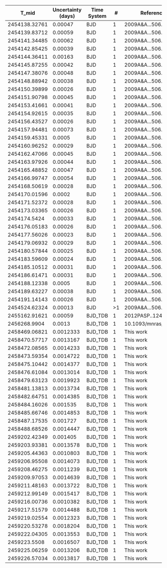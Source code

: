 |T_mid        |Uncertainty (days)|Time System|#  |Reference           |
|-------------|------------------|-----------|---|--------------------|
|2454138.32761|0.00047           |BJD        |1  |2009A&A...506..369B |
|2454139.83712|0.00059           |BJD        |1  |2009A&A...506..369B |
|2454141.34485|0.00062           |BJD        |1  |2009A&A...506..369B |
|2454142.85425|0.00039           |BJD        |1  |2009A&A...506..369B |
|2454144.36411|0.00163           |BJD        |1  |2009A&A...506..369B |
|2454145.87255|0.00042           |BJD        |1  |2009A&A...506..369B |
|2454147.38076|0.00048           |BJD        |1  |2009A&A...506..369B |
|2454148.88942|0.00038           |BJD        |1  |2009A&A...506..369B |
|2454150.39899|0.00026           |BJD        |1  |2009A&A...506..369B |
|2454151.90798|0.00045           |BJD        |1  |2009A&A...506..369B |
|2454153.41661|0.00041           |BJD        |1  |2009A&A...506..369B |
|2454154.92615|0.00035           |BJD        |1  |2009A&A...506..369B |
|2454156.43527|0.00026           |BJD        |1  |2009A&A...506..369B |
|2454157.94481|0.00073           |BJD        |1  |2009A&A...506..369B |
|2454159.45331|0.0005            |BJD        |1  |2009A&A...506..369B |
|2454160.96252|0.00029           |BJD        |1  |2009A&A...506..369B |
|2454162.47066|0.00045           |BJD        |1  |2009A&A...506..369B |
|2454163.97926|0.00044           |BJD        |1  |2009A&A...506..369B |
|2454165.48852|0.00047           |BJD        |1  |2009A&A...506..369B |
|2454166.99747|0.00054           |BJD        |1  |2009A&A...506..369B |
|2454168.50619|0.00028           |BJD        |1  |2009A&A...506..369B |
|2454170.01596|0.0002            |BJD        |1  |2009A&A...506..369B |
|2454171.52372|0.00028           |BJD        |1  |2009A&A...506..369B |
|2454173.03365|0.00026           |BJD        |1  |2009A&A...506..369B |
|2454174.5424 |0.00033           |BJD        |1  |2009A&A...506..369B |
|2454176.05183|0.00026           |BJD        |1  |2009A&A...506..369B |
|2454177.56026|0.00023           |BJD        |1  |2009A&A...506..369B |
|2454179.06932|0.00029           |BJD        |1  |2009A&A...506..369B |
|2454180.57844|0.00025           |BJD        |1  |2009A&A...506..369B |
|2454183.59609|0.00024           |BJD        |1  |2009A&A...506..369B |
|2454185.10512|0.00031           |BJD        |1  |2009A&A...506..369B |
|2454186.61471|0.00031           |BJD        |1  |2009A&A...506..369B |
|2454188.12338|0.0005            |BJD        |1  |2009A&A...506..369B |
|2454189.63227|0.00038           |BJD        |1  |2009A&A...506..369B |
|2454191.14143|0.00026           |BJD        |1  |2009A&A...506..369B |
|2454524.62324|0.00013           |BJD        |>1 |2009A&A...506..359G |
|2455162.91621|0.00059           |BJD_TDB    |1  |2012PASP..124..212S |
|2456268.9904 |0.0013            |BJD_TDB    |1  |10.1093/mnras/stw574|
|2458469.06821|0.0012333         |BJD_TDB    |1  |This work           |
|2458470.57717|0.0013167         |BJD_TDB    |1  |This work           |
|2458472.08565|0.0014233         |BJD_TDB    |1  |This work           |
|2458473.59354|0.0014722         |BJD_TDB    |1  |This work           |
|2458475.10442|0.0014377         |BJD_TDB    |1  |This work           |
|2458476.61084|0.0013014         |BJD_TDB    |1  |This work           |
|2458479.63123|0.0019923         |BJD_TDB    |1  |This work           |
|2458481.13813|0.0013734         |BJD_TDB    |1  |This work           |
|2458482.64751|0.0014385         |BJD_TDB    |1  |This work           |
|2458484.16026|0.001535          |BJD_TDB    |1  |This work           |
|2458485.66746|0.0014853         |BJD_TDB    |1  |This work           |
|2458487.17535|0.001727          |BJD_TDB    |1  |This work           |
|2458488.68526|0.0014447         |BJD_TDB    |1  |This work           |
|2459202.42349|0.001405          |BJD_TDB    |1  |This work           |
|2459203.93381|0.0013578         |BJD_TDB    |1  |This work           |
|2459205.44363|0.0010803         |BJD_TDB    |1  |This work           |
|2459206.95508|0.0014073         |BJD_TDB    |1  |This work           |
|2459208.46275|0.0011239         |BJD_TDB    |1  |This work           |
|2459209.97053|0.0014639         |BJD_TDB    |1  |This work           |
|2459211.48163|0.0013722         |BJD_TDB    |1  |This work           |
|2459212.99149|0.0015417         |BJD_TDB    |1  |This work           |
|2459216.00736|0.0010382         |BJD_TDB    |1  |This work           |
|2459217.51579|0.0014488         |BJD_TDB    |1  |This work           |
|2459219.02554|0.0012323         |BJD_TDB    |1  |This work           |
|2459220.53278|0.0018204         |BJD_TDB    |1  |This work           |
|2459222.04305|0.0013553         |BJD_TDB    |1  |This work           |
|2459223.5508 |0.0016507         |BJD_TDB    |1  |This work           |
|2459225.06259|0.0013206         |BJD_TDB    |1  |This work           |
|2459226.57034|0.0013817         |BJD_TDB    |1  |This work           |
